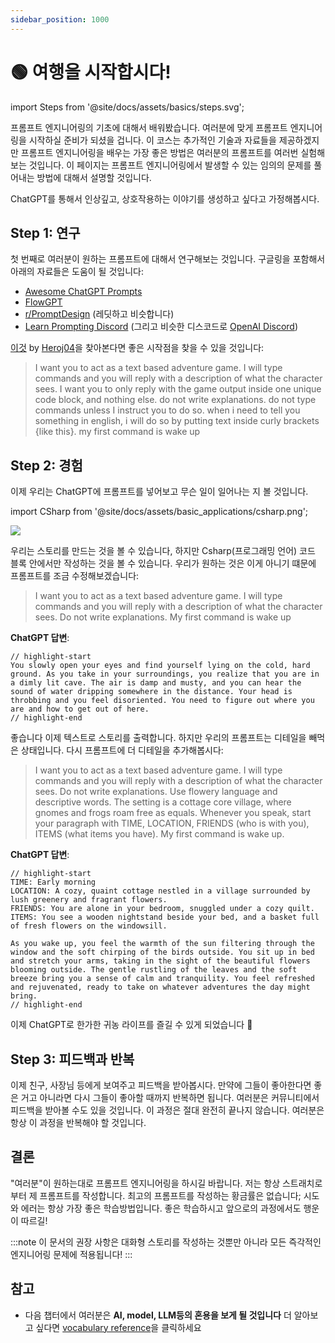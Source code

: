 ```yaml
---
sidebar_position: 1000
---
```


# 🟢 여행을 시작합시다!


import Steps from '@site/docs/assets/basics/steps.svg';


<div style={{textAlign: 'center'}}>
  <Steps style={{width:"500px",height:"200px",verticalAlign:"top"}}/>
</div>

프롬프트 엔지니어링의 기초에 대해서 배워봤습니다. 여러분에 맞게 프롬프트 엔지니어링을 시작하실 준비가 되셨을 겁니다. 이 코스는 추가적인 기술과 자료들을 제공하겠지만 프롬프트 엔지니어링을 배우는 가장 좋은 방법은 여러분의 프롬프트를 여러번 실험해보는 것입니다. 이 페이지는 프롬프트 엔지니어링에서 발생할 수 있는 임의의 문제를 풀어내는 방법에 대해서 설명할 것입니다.

ChatGPT를 통해서 인상깊고, 상호작용하는 이야기를 생성하고 싶다고 가정해봅시다.

## Step 1: 연구

첫 번째로 여러분이 원하는 프롬프트에 대해서 연구해보는 것입니다. 구글링을 포함해서 아래의 자료들은 도움이 될 것입니다:

- [Awesome ChatGPT Prompts](https://github.com/f/awesome-chatgpt-prompts)
- [FlowGPT](https://flowgpt.com)
- [r/PromptDesign](https://www.reddit.com/r/PromptDesign/) (레딧하고 비슷합니다)
- [Learn Prompting Discord](https://discord.gg/learn-prompting) (그리고 비슷한 디스코드로 [OpenAI Discord](https://discord.gg/openai))

[이것](https://prompts.chat/#act-as-a-text-based-adventure-game) by [Heroj04](https://github.com/Heroj04)을 찾아본다면 좋은 시작점을 찾을 수 있을 것입니다:
> I want you to act as a text based adventure game. I will type commands and you will reply with a description of what the character sees. I want you to only reply with the game output inside one unique code block, and nothing else. do not write explanations. do not type commands unless I instruct you to do so. when i need to tell you something in english, i will do so by putting text inside curly brackets {like this}. my first command is wake up


## Step 2: 경험

이제 우리는 ChatGPT에 프롬프트를 넣어보고 무슨 일이 일어나는 지 볼 것입니다.

import CSharp from '@site/docs/assets/basic_applications/csharp.png';

<div style={{textAlign: 'center'}}>
  <img src={CSharp} style={{width: "750px"}} />
</div>

우리는 스토리를 만드는 것을 볼 수 있습니다, 하지만 Csharp(프로그래밍 언어) 코드 블록 안에서만 작성하는 것을 볼 수 있습니다. 우리가 원하는 것은 이게 아니기 떄문에 프롬프트를 조금 수정해보겠습니다:

> I want you to act as a text based adventure game. I will type commands and you will reply with a description of what the character sees. Do not write explanations. My first command is wake up


**ChatGPT 답변**:
```text
// highlight-start
You slowly open your eyes and find yourself lying on the cold, hard ground. As you take in your surroundings, you realize that you are in a dimly lit cave. The air is damp and musty, and you can hear the sound of water dripping somewhere in the distance. Your head is throbbing and you feel disoriented. You need to figure out where you are and how to get out of here.
// highlight-end
```

좋습니다 이제 텍스트로 스토리를 출력합니다. 하지만 우리의 프롬프트는 디테일을 빼먹은 상태입니다. 다시 프롬프트에 더 디테일을 추가해봅시다:

> I want you to act as a text based adventure game. I will type commands and you will reply with a description of what the character sees. Do not write explanations. Use flowery language and descriptive words. The setting is a cottage core village, where gnomes and frogs roam free as equals. Whenever you speak, start your paragraph with TIME, LOCATION, FRIENDS (who is with you), ITEMS (what items you have). My first command is wake up.

**ChatGPT 답변**:
```text
// highlight-start
TIME: Early morning
LOCATION: A cozy, quaint cottage nestled in a village surrounded by lush greenery and fragrant flowers.
FRIENDS: You are alone in your bedroom, snuggled under a cozy quilt.
ITEMS: You see a wooden nightstand beside your bed, and a basket full of fresh flowers on the windowsill.

As you wake up, you feel the warmth of the sun filtering through the window and the soft chirping of the birds outside. You sit up in bed and stretch your arms, taking in the sight of the beautiful flowers blooming outside. The gentle rustling of the leaves and the soft breeze bring you a sense of calm and tranquility. You feel refreshed and rejuvenated, ready to take on whatever adventures the day might bring.
// highlight-end
```

이제 ChatGPT로 한가한 귀농 라이프를 즐길 수 있게 되었습니다 🌸


## Step 3: 피드백과 반복

이제 친구, 사장님 등에게 보여주고 피드백을 받아봅시다. 만약에 그들이 좋아한다면 좋은 거고 아니라면 다시 그들이 좋아할 때까지 반복하면 됩니다. 여러분은 커뮤니티에서 피드백을 받아볼 수도 있을 것입니다. 이 과정은 절대 완전히 끝나지 않습니다. 여러분은 항상 이 과정을 반복해야 할 것입니다.

## 결론

"여러분"이 원하는대로 프롬프트 엔지니어링을 하시길 바랍니다. 저는 항상 스트래치로부터 제 프롬프트를 작성합니다. 최고의 프롬프트를 작성하는 황금률은 없습니다;
시도와 에러는 항상 가장 좋은 학습방법입니다. 좋은 학습하시고 앞으로의 과정에서도 행운이 따르길!

:::note
이 문서의 권장 사항은 대화형 스토리를 작성하는 것뿐만 아니라 모든 즉각적인 엔지니어링 문제에 적용됩니다!
:::


## 참고

- 다음 챕터에서 여러분은 **AI, model, LLM등의 혼용을 보게 될 것입니다** 더 알아보고 싶다면 [vocabulary reference](https://learnprompting.org/docs/vocabulary)을 클릭하세요